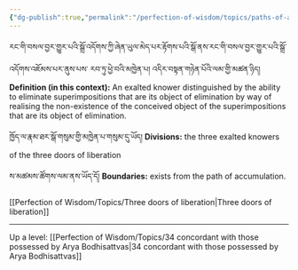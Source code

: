 ```yaml
---
{"dg-publish":true,"permalink":"/perfection-of-wisdom/topics/paths-of-antidotes/"}
---
```


རང་གི་བསལ་བྱར་གྱུར་པའི་སྒྲོ་འདོགས་ཀྱི་ཞེན་ཡུལ་མེད་པར་རྟོགས་པའི་སྒོ་ནས་རང་གི་བསལ་བྱར་གྱུར་པའི་སྒྲོ་འདོགས་འཇོམས་པར་ནུས་པས་
རབ་ཏུ་ཕྱེ་བའི་མཁྱེན་པ། འདིར་བསྟན་གཉེན་པོའི་ལམ་གྱི་མཚན་ཉིད།
**Definition (in this context):** An exalted knower distinguished by the ability to eliminate superimpositions that are its object of elimination by way of realising the non-existence of the conceived object of the superimpositions that are its object of elimination.

ཁྱོད་ལ་རྣམ་ཐར་སྒོ་གསུམ་གྱི་མཁྱེན་པ་གསུམ་དུ་ཡོད།
**Divisions:** the three exalted knowers of the three doors of liberation

ས་མཚམས་ཚོགས་ལམ་ནས་ཡོད་དོ།
**Boundaries:** exists from the path of accumulation.

[[Perfection of Wisdom/Topics/Three doors of liberation\|Three doors of liberation]]

---
Up a level: [[Perfection of Wisdom/Topics/34 concordant with those possessed by Arya Bodhisattvas\|34 concordant with those possessed by Arya Bodhisattvas]]